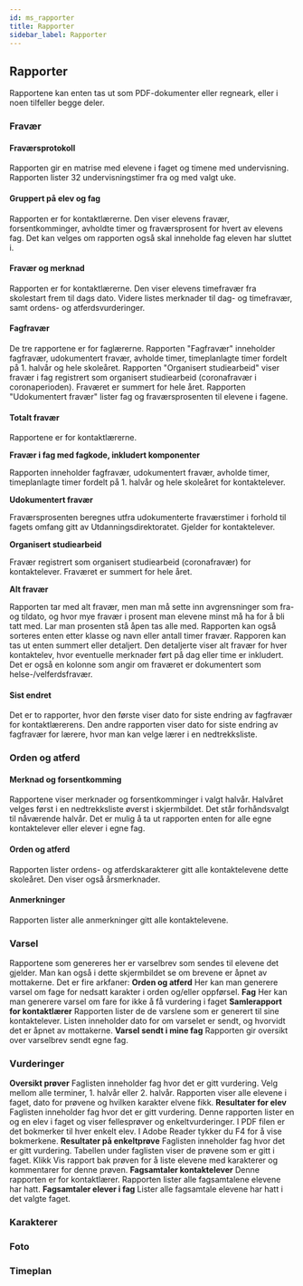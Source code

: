 ```yaml
---
id: ms_rapporter
title: Rapporter
sidebar_label: Rapporter
---
```


## Rapporter
Rapportene kan enten tas ut som PDF-dokumenter eller regneark, eller i noen tilfeller begge deler.

### Fravær

#### Fraværsprotokoll
Rapporten gir en matrise med elevene i faget og timene med undervisning. Rapporten lister 32 undervisningstimer fra og med valgt uke. 

#### Gruppert på elev og fag
Rapporten er for kontaktlærerne. Den viser elevens fravær, forsentkomminger, avholdte timer og fraværsprosent for hvert av elevens fag. Det kan velges om rapporten også skal inneholde fag eleven har sluttet i.

#### Fravær og merknad
Rapporten er for kontaktlærerne. Den viser elevens timefravær fra skolestart frem til dags dato. Videre listes merknader til dag- og timefravær, samt ordens- og atferdsvurderinger.

#### Fagfravær
De tre rapportene er for faglærerne. Rapporten "Fagfravær" inneholder fagfravær, udokumentert fravær, avholde timer, timeplanlagte timer fordelt på 1. halvår og hele skoleåret. Rapporten "Organisert studiearbeid" viser fravær i fag registrert som organisert studiearbeid (coronafravær i coronaperioden). Fraværet er summert for hele året. Rapporten "Udokumentert fravær" lister fag og fraværsprosenten til elevene i fagene.

#### Totalt fravær
Rapportene er for kontaktlærerne. 

**Fravær i fag med fagkode, inkludert komponenter**

Rapporten inneholder fagfravær, udokumentert fravær, avholde timer, timeplanlagte timer fordelt på 1. halvår og hele skoleåret for kontaktelever.

**Udokumentert fravær**

Fraværsprosenten beregnes utfra udokumenterte fraværstimer i forhold til fagets omfang gitt av Utdanningsdirektoratet. Gjelder for kontaktelever.

**Organisert studiearbeid**

Fravær registrert som organisert studiearbeid (coronafravær) for kontaktelever. Fraværet er summert for hele året.

**Alt fravær**

Rapporten tar med alt fravær, men man må sette inn avgrensninger som fra- og tildato, og hvor mye fravær i prosent man elevene minst må ha for å bli tatt med. Lar man prosenten stå åpen tas alle med. Rapporten kan også sorteres enten etter klasse og navn eller antall timer fravær. Rapporen kan tas ut enten summert eller detaljert. Den detaljerte viser alt fravær for hver kontaktelev, hvor eventuelle merknader ført på dag eller time er inkludert. Det er også en kolonne som angir om fraværet er dokumentert som helse-/velferdsfravær.

#### Sist endret
Det er to rapporter, hvor den første viser dato for siste endring av fagfravær for kontaktlærerens. Den andre rapporten viser dato for siste endring av fagfravær for lærere, hvor man kan velge lærer i en nedtrekksliste.


### Orden og atferd

#### Merknad og forsentkomming
Rapportene viser merknader og forsentkomminger i valgt halvår. Halvåret velges først i en nedtrekksliste øverst i skjermbildet. Det står forhåndsvalgt til nåværende halvår. Det er mulig å ta ut rapporten enten for alle egne kontaktelever eller elever i egne fag.

#### Orden og atferd
Rapporten lister ordens- og atferdskarakterer gitt alle kontaktelevene dette skoleåret. Den viser også årsmerknader.

#### Anmerkninger
Rapporten lister alle anmerkninger gitt alle kontaktelevene.


### Varsel
Rapportene som genereres her er varselbrev som sendes til elevene det gjelder. Man kan også i dette skjermbildet se om brevene er åpnet av mottakerne. Det er fire arkfaner:
**Orden og atferd**
Her kan man generere varsel om fage for nedsatt karakter i orden og/eller oppførsel.
**Fag**
Her kan man generere varsel om fare for ikke å få vurdering i faget
**Samlerapport for kontaktlærer**
Rapporten lister de de varslene som er generert til sine kontaktelever. Listen inneholder dato for om varselet er sendt, og hvorvidt det er åpnet av mottakerne.
**Varsel sendt i mine fag**
Rapporten gir oversikt over varselbrev sendt egne fag.

### Vurderinger
**Oversikt prøver**
Faglisten inneholder fag hvor det er gitt vurdering. Velg mellom alle
terminer, 1. halvår eller 2. halvår. Rapporten viser alle elevene i faget, dato
for prøvene og hvilken karakter elvene fikk.
**Resultater for elev**
Faglisten inneholder fag hvor det er gitt vurdering. Denne rapporten lister
en og en elev i faget og viser fellesprøver og enkeltvurderinger. I PDF filen
er det bokmerker til hver enkelt elev. I Adobe Reader tykker du F4 for å
vise bokmerkene.
**Resultater på enkeltprøve**
Faglisten inneholder fag hvor det er gitt vurdering. Tabellen under faglisten
viser de prøvene som er gitt i faget. Klikk Vis rapport bak prøven for å liste
elevene med karakterer og kommentarer for denne prøven.
**Fagsamtaler kontaktelever**
Denne rapporten er for kontaktlærer. Rapporten lister alle fagsamtalene elevene har hatt.
**Fagsamtaler elever i fag**
Lister alle fagsamtale elevene har hatt i det valgte faget.

### Karakterer

### Foto

### Timeplan

